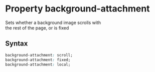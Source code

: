 # Property background-attachment

Sets whether a background image scrolls with  
the rest of the page, or is fixed  

## Syntax  

```css
background-attachment: scroll;
background-attachment: fixed;
background-attachment: local;
```

